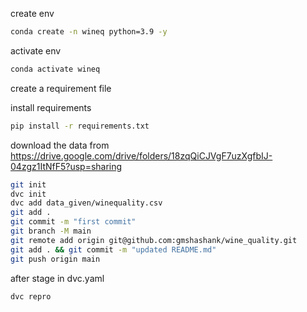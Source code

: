 create env
```bash
conda create -n wineq python=3.9 -y
```

activate env
```bash
conda activate wineq
```

create a requirement file

install requirements
```bash
pip install -r requirements.txt
```

download the data from
https://drive.google.com/drive/folders/18zqQiCJVgF7uzXgfbIJ-04zgz1ItNfF5?usp=sharing


```bash
git init
dvc init
dvc add data_given/winequality.csv
git add .
git commit -m "first commit"
git branch -M main
git remote add origin git@github.com:gmshashank/wine_quality.git
git add . && git commit -m "updated README.md"
git push origin main
```
after stage in dvc.yaml
```bash
dvc repro
```